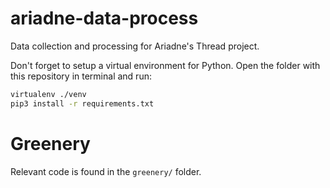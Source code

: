 # ariadne-data-process
Data collection and processing for Ariadne's Thread project.

Don't forget to setup a virtual environment for Python. Open the folder with this repository in terminal and run:

```bash
virtualenv ./venv
pip3 install -r requirements.txt
```

# Greenery

Relevant code is found in the `greenery/` folder.
